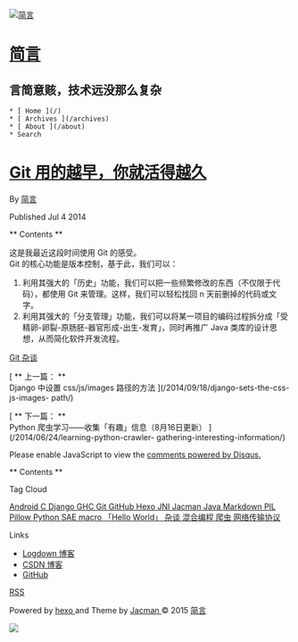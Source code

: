 [ ![简言](/img/logo.png) ](/)

#  [ 简言 ](/)

##  言简意赅，技术远没那么复杂

    * [ Home ](/)
    * [ Archives ](/archives)
    * [ About ](/about)
    * Search 

#  [ Git 用的越早，你就活得越久 ](/2014/07/04/earlier-for-git-youll-live-longer/)

By [ 简言 ](https://plus.google.com/103441795113657293146?rel=author)

Published Jul 4 2014

** Contents **

这是我最近这段时间使用 Git 的感受。  
Git 的核心功能是版本控制，基于此，我们可以：

  1. 利用其强大的「历史」功能，我们可以把一些频繁修改的东西（不仅限于代码），都使用 Git 来管理。这样，我们可以轻松找回 n 天前删掉的代码或文字。 
  2. 利用其强大的「分支管理」功能，我们可以将某一项目的编码过程拆分成「受精卵-卵裂-原肠胚-器官形成-出生-发育」，同时再推广 Java 类库的设计思想，从而简化软件开发流程。 

[ Git ](/tags/Git/) [ 杂谈 ](/tags/杂谈/)

[ ** 上一篇： **  
Django 中设置 css/js/images 路径的方法  ](/2014/09/18/django-sets-the-css-js-images-
path/)

[ ** 下一篇： **  
Python 爬虫学习——收集「有趣」信息（8月16日更新）  ](/2014/06/24/learning-python-crawler-
gathering-interesting-information/)

Please enable JavaScript to view the [ comments powered by Disqus.
](//disqus.com/?ref_noscript)

** Contents **

Tag Cloud

[ Android ](/tags/Android/) [ C ](/tags/C/) [ Django ](/tags/Django/) [ GHC
](/tags/GHC/) [ Git ](/tags/Git/) [ GitHub ](/tags/GitHub/) [ Hexo
](/tags/Hexo/) [ JNI ](/tags/JNI/) [ Jacman ](/tags/Jacman/) [ Java
](/tags/Java/) [ Markdown ](/tags/Markdown/) [ PIL ](/tags/PIL/) [ Pillow
](/tags/Pillow/) [ Python ](/tags/Python/) [ SAE ](/tags/SAE/) [ macro
](/tags/macro/) [ 「Hello World」 ](/tags/「Hello-World」/) [ 杂谈 ](/tags/杂谈/) [
混合编程 ](/tags/混合编程/) [ 爬虫 ](/tags/爬虫/) [ 网络传输协议 ](/tags/网络传输协议/)

Links

  * [ Logdown 博客 ](http://endless.logdown.com/)
  * [ CSDN 博客 ](http://blog.csdn.net/synapse7?viewmode=list)
  * [ GitHub ](https://github.com/EndlessCheng)

[ RSS ](/atom.xml)

[ ](https://github.com/EndlessCheng) [
](http://stackoverflow.com/users/3208881) [
](https://www.douban.com/people/52879216) [
](https://www.zhihu.com/people/endlesscheng) [
](https://plus.google.com/103441795113657293146?rel=author) [
](mailto:loli.con@qq.com)

Powered by [ hexo ](http://zespia.tw/hexo/) and Theme by [ Jacman
](https://github.com/wuchong/jacman) © 2015 [ 简言 ](http://jianyan.me/about)

![](/img/scrollup.png)

